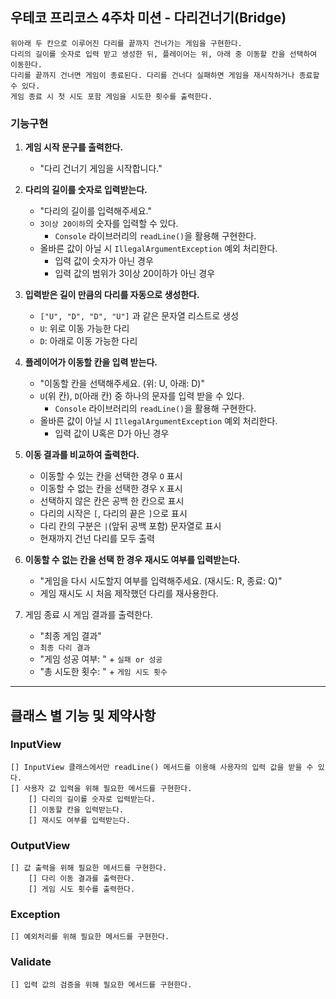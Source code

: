 ## 우테코 프리코스 4주차 미션 - 다리건너기(Bridge)
    위아래 두 칸으로 이루어진 다리를 끝까지 건너가는 게임을 구현한다.
    다리의 길이를 숫자로 입력 받고 생성한 뒤, 플레이어는 위, 아래 중 이동할 칸을 선택하여 이동한다.
    다리를 끝까지 건너면 게임이 종료된다. 다리를 건너다 실패하면 게임을 재시작하거나 종료할 수 있다.
    게임 종료 시 첫 시도 포함 게임을 시도한 횟수를 출력한다.


### 기능구현

1. **게임 시작 문구를 출력한다.**
   - "다리 건너기 게임을 시작합니다."
   

2. **다리의 길이를 숫자로 입력받는다.**
   - "다리의 길이를 입력해주세요."
   - `3이상 20이하`의 숫자를 입력할 수 있다.
     - `Console` 라이브러리의 `readLine()`을 활용해 구현한다.
   - 올바른 값이 아닐 시 `IllegalArgumentException` 예외 처리한다.
     - 입력 값이 숫자가 아닌 경우
     - 입력 값의 범위가 3이상 20이하가 아닌 경우


3. **입력받은 길이 만큼의 다리를 자동으로 생성한다.**
   - `["U", "D", "D", "U"]` 과 같은 문자열 리스트로 생성
   - `U`: 위로 이동 가능한 다리
   - `D`: 아래로 이동 가능한 다리


4. **플레이어가 이동할 칸을 입력 받는다.**
   - "이동할 칸을 선택해주세요. (위: U, 아래: D)"
   - `U`(위 칸), `D`(아래 칸) 중 하나의 문자를 입력 받을 수 있다.
     - `Console` 라이브러리의 `readLine()`을 활용해 구현한다.
   - 올바른 값이 아닐 시 `IllegalArgumentException` 예외 처리한다.
     - 입력 값이 U혹은 D가 아닌 경우


5. **이동 결과를 비교하여 출력한다.**
   - 이동할 수 있는 칸을 선택한 경우 `O` 표시
   - 이동할 수 없는 칸을 선택한 경우 `X` 표시
   - 선택하지 않은 칸은 공백 한 칸으로 표시
   - 다리의 시작은 `[`, 다리의 끝은 `]`으로 표시
   - 다리 칸의 구분은 `|`(앞뒤 공백 포함) 문자열로 표시
   - 현재까지 건넌 다리를 모두 출력


6. **이동할 수 없는 칸을 선택 한 경우 재시도 여부를 입력받는다.**
   - "게임을 다시 시도할지 여부를 입력해주세요. (재시도: R, 종료: Q)"
   - 게임 재시도 시 처음 제작했던 다리를 재사용한다.


7. 게임 종료 시 게임 결과를 출력한다.
   - "최종 게임 결과"
   - `최종 다리 결과`
   - "게임 성공 여부: " + `실패 or 성공`
   - "총 시도한  횟수: " + `게임 시도 횟수`


---
## 클래스 별 기능 및 제약사항
### InputView
    [] InputView 클래스에서만 readLine() 메서드를 이용해 사용자의 입력 값을 받을 수 있다.
    [] 사용자 값 입력을 위해 필요한 메서드를 구현한다.
        [] 다리의 길이를 숫자로 입력받는다.
        [] 이동할 칸을 입력받는다.
        [] 재시도 여부를 입력받는다.

### OutputView
    [] 값 출력을 위해 필요한 메서드를 구현한다.
        [] 다리 이동 결과를 출력한다.
        [] 게임 시도 횟수를 출력한다.

### Exception
    [] 예외처리를 위해 필요한 메서드를 구현한다.

### Validate
    [] 입력 값의 검증을 위해 필요한 메서드를 구현한다.